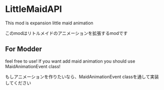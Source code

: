 # LittleMaidAPI

This mod is expansion little maid animation

このmodはリトルメイドのアニメーションを拡張するmodです

## For Modder
feel free to use!
If you want add maid animation you should use MaidAnimationEvent class!

もしアニメーションを作りたいなら、MaidAnimationEvent classを通して実装してください
